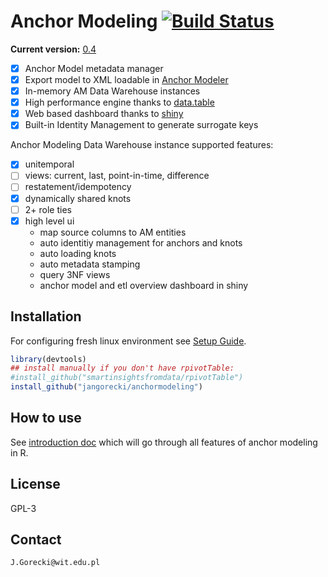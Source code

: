 # Anchor Modeling [![Build Status](https://travis-ci.org/jangorecki/anchormodeling.svg?branch=master)](https://travis-ci.org/jangorecki/anchormodeling)

**Current version:** [0.4](NEWS.md)  

- [x] Anchor Model metadata manager
- [x] Export model to XML loadable in [Anchor Modeler](https://roenbaeck.github.io/anchor/)
- [x] In-memory AM Data Warehouse instances
- [x] High performance engine thanks to [data.table](https://github.com/Rdatatable/data.table/wiki)
- [x] Web based dashboard thanks to [shiny](http://shiny.rstudio.com)
- [x] Built-in Identity Management to generate surrogate keys

Anchor Modeling Data Warehouse instance supported features:  

- [x] unitemporal
- [ ] views: current, last, point-in-time, difference
- [ ] restatement/idempotency
- [x] dynamically shared knots
- [ ] 2+ role ties
- [x] high level ui
  - map source columns to AM entities
  - auto identitiy management for anchors and knots
  - auto loading knots
  - auto metadata stamping
  - query 3NF views
  - anchor model and etl overview dashboard in shiny

## Installation

For configuring fresh linux environment see [Setup Guide](inst/doc/setup.md).

```r
library(devtools)
## install manually if you don't have rpivotTable:
#install_github("smartinsightsfromdata/rpivotTable")
install_github("jangorecki/anchormodeling")
```

## How to use

See [introduction doc](inst/doc/anchormodeling.md) which will go through all features of anchor modeling in R.

## License

GPL-3  

## Contact

`J.Gorecki@wit.edu.pl`
